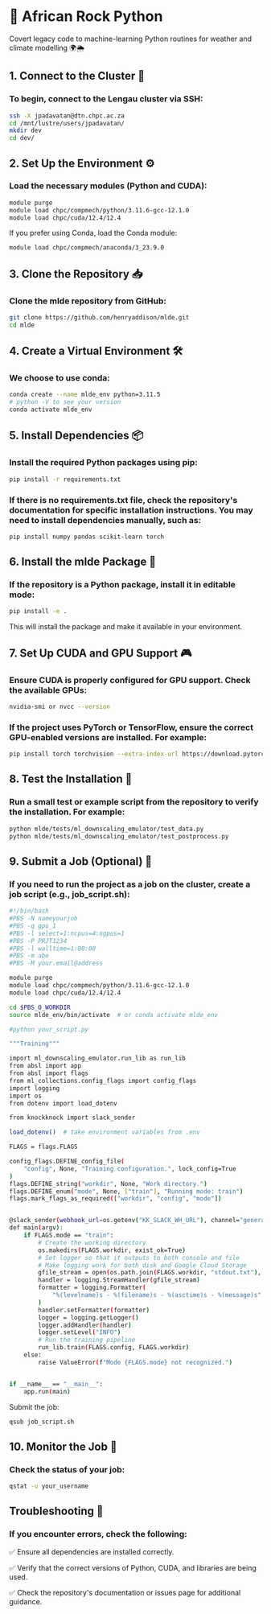 # 🐍 African Rock Python
Covert legacy code to machine-learning Python routines for weather and climate modelling 🌍🌦️

## 1. Connect to the Cluster 🔌
### To begin, connect to the Lengau cluster via SSH:
```bash
ssh -X jpadavatan@dtn.chpc.ac.za
cd /mnt/lustre/users/jpadavatan/
mkdir dev
cd dev/
```

## 2. Set Up the Environment ⚙️
### Load the necessary modules (Python and CUDA):
```bash
module purge
module load chpc/compmech/python/3.11.6-gcc-12.1.0
module load chpc/cuda/12.4/12.4
```
If you prefer using Conda, load the Conda module:
```bash 
module load chpc/compmech/anaconda/3_23.9.0
```

## 3. Clone the Repository 📥
### Clone the mlde repository from GitHub:
```bash
git clone https://github.com/henryaddison/mlde.git
cd mlde
```

## 4. Create a Virtual Environment 🛠️
### We choose to use conda:
```bash
conda create --name mlde_env python=3.11.5
# python -V to see your version 
conda activate mlde_env
```
## 5.  Install Dependencies 📦
### Install the required Python packages using pip:
```bash
pip install -r requirements.txt
```
### If there is no requirements.txt file, check the repository's documentation for specific installation instructions. You may need to install dependencies manually, such as:
```bash
pip install numpy pandas scikit-learn torch
```

## 6. Install the mlde Package 📂
### If the repository is a Python package, install it in editable mode:
```bash
pip install -e .
```
This will install the package and make it available in your environment.

## 7. Set Up CUDA and GPU Support 🎮
### Ensure CUDA is properly configured for GPU support. Check the available GPUs:
```bash
nvidia-smi or nvcc --version
```
### If the project uses PyTorch or TensorFlow, ensure the correct GPU-enabled versions are installed. For example:
```bash
pip install torch torchvision --extra-index-url https://download.pytorch.org/whl/cu112
```
## 8. Test the Installation 🧪
### Run a small test or example script from the repository to verify the installation. For example:
```bash
python mlde/tests/ml_downscaling_emulator/test_data.py
python mlde/tests/ml_downscaling_emulator/test_postprocess.py
```

## 9. Submit a Job (Optional) 🚀
### If you need to run the project as a job on the cluster, create a job script (e.g., job_script.sh):
```bash
#!/bin/bash
#PBS -N nameyourjob
#PBS -q gpu_1
#PBS -l select=1:ncpus=4:ngpus=1
#PBS -P PRJT1234
#PBS -l walltime=1:00:00
#PBS -m abe
#PBS -M your.email@address

module purge
module load chpc/compmech/python/3.11.6-gcc-12.1.0
module load chpc/cuda/12.4/12.4

cd $PBS_O_WORKDIR
source mlde_env/bin/activate  # or conda activate mlde_env

#python your_script.py

"""Training"""

import ml_downscaling_emulator.run_lib as run_lib
from absl import app
from absl import flags
from ml_collections.config_flags import config_flags
import logging
import os
from dotenv import load_dotenv

from knockknock import slack_sender

load_dotenv()  # take environment variables from .env

FLAGS = flags.FLAGS

config_flags.DEFINE_config_file(
    "config", None, "Training configuration.", lock_config=True
)
flags.DEFINE_string("workdir", None, "Work directory.")
flags.DEFINE_enum("mode", None, ["train"], "Running mode: train")
flags.mark_flags_as_required(["workdir", "config", "mode"])


@slack_sender(webhook_url=os.getenv("KK_SLACK_WH_URL"), channel="general")
def main(argv):
    if FLAGS.mode == "train":
        # Create the working directory
        os.makedirs(FLAGS.workdir, exist_ok=True)
        # Set logger so that it outputs to both console and file
        # Make logging work for both disk and Google Cloud Storage
        gfile_stream = open(os.path.join(FLAGS.workdir, "stdout.txt"), "w")
        handler = logging.StreamHandler(gfile_stream)
        formatter = logging.Formatter(
            "%(levelname)s - %(filename)s - %(asctime)s - %(message)s"
        )
        handler.setFormatter(formatter)
        logger = logging.getLogger()
        logger.addHandler(handler)
        logger.setLevel("INFO")
        # Run the training pipeline
        run_lib.train(FLAGS.config, FLAGS.workdir)
    else:
        raise ValueError(f"Mode {FLAGS.mode} not recognized.")


if __name__ == "__main__":
    app.run(main)
```
Submit the job:

```bash
qsub job_script.sh
```

## 10.  Monitor the Job 👀
### Check the status of your job:
```bash
qstat -u your_username
```

## Troubleshooting 🔧
### If you encounter errors, check the following:
✅ Ensure all dependencies are installed correctly.

✅ Verify that the correct versions of Python, CUDA, and libraries are being used.

✅ Check the repository's documentation or issues page for additional guidance.
